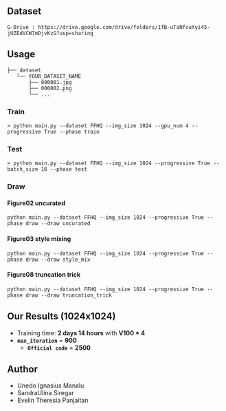 ## Dataset
```
G-Drive : https://drive.google.com/drive/folders/1fB-uTaNfcuXyi45-jUZEdVCW7mDjvKzG?usp=sharing
```

## Usage
```
├── dataset
   └── YOUR_DATASET_NAME
       ├── 000001.jpg 
       ├── 000002.png
       └── ...
```

### Train
```
> python main.py --dataset FFHQ --img_size 1024 --gpu_num 4 --progressive True --phase train
```

### Test
```
> python main.py --dataset FFHQ --img_size 1024 --progressive True --batch_size 16 --phase test
```

### Draw
#### Figure02 uncurated
```
python main.py --dataset FFHQ --img_size 1024 --progressive True --phase draw --draw uncurated
```

#### Figure03 style mixing
```
python main.py --dataset FFHQ --img_size 1024 --progressive True --phase draw --draw style_mix
```

#### Figure08 truncation trick
```
python main.py --dataset FFHQ --img_size 1024 --progressive True --phase draw --draw truncation_trick
```

## Our Results (1024x1024)
* Training time: **2 days 14 hours** with **V100 * 4**
* **`max_iteration`** = **900**
  * **`Official code`** = **2500**


## Author 
* Unedo Ignasius Manalu
* SandraUlina Siregar
* Evelin Theresia Panjaitan

